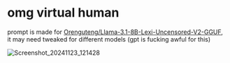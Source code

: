 # omg virtual human

prompt is made for [Orenguteng/Llama-3.1-8B-Lexi-Uncensored-V2-GGUF](https://huggingface.co/Orenguteng/Llama-3.1-8B-Lexi-Uncensored-V2-GGUF), it may need tweaked for different models (gpt is fucking awful for this)

![Screenshot_20241123_121428](https://github.com/user-attachments/assets/571b2280-87c9-46ea-b178-1f9669745af8)
